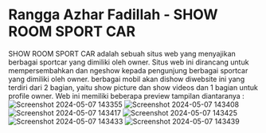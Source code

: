 # Rangga Azhar Fadillah - SHOW ROOM SPORT CAR
SHOW ROOM SPORT CAR adalah sebuah situs web yang menyajikan berbagai sportcar yang dimiliki oleh owner. Situs web ini dirancang untuk mempersembahkan dan ngeshow kepada pengunjung berbagai sportcar yang dimiliki oleh owner.
berbagai mobil akan dishow diwebsite ini yang terdiri dari 2 bagian, yaitu show picture dan show videos dan 1 bagian untuk profile owner.
Web ini memiliki beberapa preview tampilan diantaranya :
![Screenshot 2024-05-07 143355](https://github.com/Rangga857/UCP1_PDW_20220140150/assets/127074136/f84632b2-7e93-4b55-bdb0-2c237a6d78fc)
![Screenshot 2024-05-07 143408](https://github.com/Rangga857/UCP1_PDW_20220140150/assets/127074136/bb51068d-d186-4b4c-b0de-54ae59799bf6)
![Screenshot 2024-05-07 143417](https://github.com/Rangga857/UCP1_PDW_20220140150/assets/127074136/d77cf0ac-0829-40a6-9fa3-9b12e10a1044)
![Screenshot 2024-05-07 143425](https://github.com/Rangga857/UCP1_PDW_20220140150/assets/127074136/c3d2e8a3-9530-4193-ab4c-54ba2ae188ef)
![Screenshot 2024-05-07 143433](https://github.com/Rangga857/UCP1_PDW_20220140150/assets/127074136/78c816dd-5714-488b-b92e-6af5571eafb4)
![Screenshot 2024-05-07 143439](https://github.com/Rangga857/UCP1_PDW_20220140150/assets/127074136/ba6e6fbf-1688-4ae1-8d07-23e35d7f63e2)
